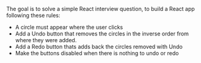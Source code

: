 The goal is to solve a simple React interview question, to build a React app following these rules:
 - A circle must appear where the user clicks
 - Add a Undo button that removes the circles in the inverse order from where they were added.
 - Add a Redo button thats adds back the circles removed with Undo
 - Make the buttons disabled when there is nothing to undo or redo
